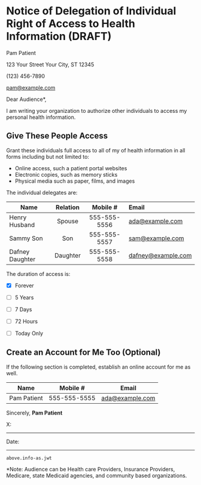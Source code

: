 Notice of Delegation of Individual Right of Access to Health Information (DRAFT)
==========================================================


Pam Patient

123 Your Street Your City, ST 12345

(123) 456-7890

pam@example.com


Dear Audience*,


I am writing your organization to authorize other individuals  to access my personal health information.


Give These People Access
------------------------

Grant these individuals full access to all of my of health information in all forms including but not limited to:

* Online access, such a patient portal websites
* Electronic copies, such as memory sticks
* Physical media such as paper, films, and images

The individual delegates are:

| Name            | Relation | Mobile #  | Email  |
| --------------- |:--------:|:-------------:|:------------------|
| Henry Husband   | Spouse   | 555-555-5556 | ada@example.com    |
| Sammy Son       | Son      | 555-555-5557 | sam@example.com    |
| Dafney Daughter | Daughter | 555-555-5558 | dafney@example.com |

The duration of access is:

- [X] Forever
- [ ] 5 Years
- [ ] 7 Days
- [ ] 72 Hours
- [ ] Today Only


Create an Account for Me Too (Optional)
----------------------------

If the following section is completed, establish an online account for me as well.

| Name         | Mobile #     | Email           |
| ------------ |-------------|:----------------:|
| Pam Patient  | 555-555-5555 | ada@example.com |



Sincerely,
__Pam Patient__


X: <hr>


Date:<hr>



    above.info-as.jwt

*Note: Audience can be Health care Providers, Insurance Providers, Medicare, state Medicaid agencies, and community based organizations.
